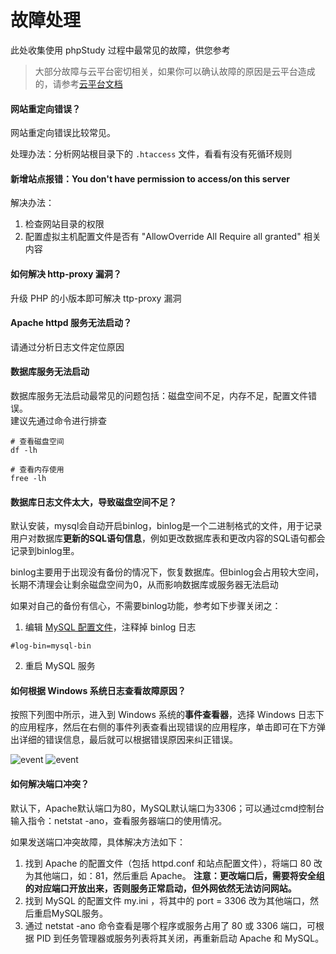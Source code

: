 # 故障处理

此处收集使用 phpStudy 过程中最常见的故障，供您参考

> 大部分故障与云平台密切相关，如果你可以确认故障的原因是云平台造成的，请参考[云平台文档](https://support.websoft9.com/docs/faq/zh/tech-instance.html)

#### 网站重定向错误？

网站重定向错误比较常见。  

处理办法：分析网站根目录下的 `.htaccess` 文件，看看有没有死循环规则

#### 新增站点报错：You don't have permission to access/on this server

解决办法：

1.  检查网站目录的权限
2.  配置虚拟主机配置文件是否有 "AllowOverride All   Require all granted" 相关内容

#### 如何解决 http-proxy 漏洞？
升级 PHP 的小版本即可解决 ttp-proxy 漏洞

#### Apache httpd 服务无法启动？

请通过分析日志文件定位原因

#### 数据库服务无法启动

数据库服务无法启动最常见的问题包括：磁盘空间不足，内存不足，配置文件错误。  
建议先通过命令进行排查  

```shell
# 查看磁盘空间
df -lh

# 查看内存使用
free -lh
```

#### 数据库日志文件太大，导致磁盘空间不足？

默认安装，mysql会自动开启binlog，binlog是一个二进制格式的文件，用于记录用户对数据库**更新的****SQL语句****信息**，例如更改数据库表和更改内容的SQL语句都会记录到binlog里。

binlog主要用于出现没有备份的情况下，恢复数据库。但binlog会占用较大空间，长期不清理会让剩余磁盘空间为0，从而影响数据库或服务器无法启动

如果对自己的备份有信心，不需要binlog功能，参考如下步骤关闭之：

1. 编辑 [MySQL 配置文件](/zh/stack-components.md#mysql)，注释掉 binlog 日志
  ~~~
  #log-bin=mysql-bin  
  ~~~
2. 重启 MySQL 服务

#### 如何根据 Windows 系统日志查看故障原因？

按照下列图中所示，进入到 Windows 系统的**事件查看器**，选择 Windows 日志下的应用程序，然后在右侧的事件列表查看出现错误的应用程序，单击即可在下方弹出详细的错误信息，最后就可以根据错误原因来纠正错误。

![event](https://libs.websoft9.com/Websoft9/DocsPicture/zh/wampserver/wampserver-eventerror-websoft9-1.png)
![event](https://libs.websoft9.com/Websoft9/DocsPicture/zh/wampserver/wampserver-eventerror-websoft9-2.png)

#### 如何解决端口冲突？

默认下，Apache默认端口为80，MySQL默认端口为3306；可以通过cmd控制台输入指令：netstat -ano，查看服务器端口的使用情况。  

如果发送端口冲突故障，具体解决方法如下：

1. 找到 Apache 的配置文件（包括 httpd.conf 和站点配置文件），将端口 80 改为其他端口，如：81，然后重启 Apache。
**注意：更改端口后，需要将安全组的对应端口开放出来，否则服务正常启动，但外网依然无法访问网站。**
2. 找到 MySQL 的配置文件 my.ini ，将其中的 port = 3306 改为其他端口，然后重启MySQL服务。
3. 通过 netstat -ano 命令查看是哪个程序或服务占用了 80 或 3306 端口，可根据 PID 到任务管理器或服务列表将其关闭，再重新启动 Apache 和 MySQL。